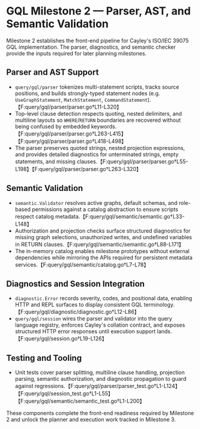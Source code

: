# GQL Milestone 2 — Parser, AST, and Semantic Validation

Milestone 2 establishes the front-end pipeline for Cayley's ISO/IEC 39075 GQL
implementation. The parser, diagnostics, and semantic checker provide the inputs
required for later planning milestones.

## Parser and AST Support

* `query/gql/parser` tokenizes multi-statement scripts, tracks source positions,
  and builds strongly-typed statement nodes (e.g. `UseGraphStatement`,
  `MatchStatement`, `CommandStatement`).【F:query/gql/parser/parser.go†L11-L320】
* Top-level clause detection respects quoting, nested delimiters, and multiline
  layouts so `WHERE`/`RETURN` boundaries are recovered without being confused by
  embedded keywords.【F:query/gql/parser/parser.go†L263-L415】【F:query/gql/parser/parser.go†L418-L498】
* The parser preserves quoted strings, nested projection expressions, and
  provides detailed diagnostics for unterminated strings, empty statements, and
  missing clauses.【F:query/gql/parser/parser.go†L55-L198】【F:query/gql/parser/parser.go†L263-L320】

## Semantic Validation

* `semantic.Validator` resolves active graphs, default schemas, and role-based
  permissions against a catalog abstraction to ensure scripts respect catalog
  metadata.【F:query/gql/semantic/semantic.go†L33-L148】
* Authorization and projection checks surface structured diagnostics for missing
  graph selections, unauthorized writes, and undefined variables in RETURN
  clauses.【F:query/gql/semantic/semantic.go†L88-L171】
* The in-memory catalog enables milestone prototypes without external
  dependencies while mirroring the APIs required for persistent metadata
  services.【F:query/gql/semantic/catalog.go†L7-L78】

## Diagnostics and Session Integration

* `diagnostic.Error` records severity, codes, and positional data, enabling HTTP
  and REPL surfaces to display consistent GQL terminology.【F:query/gql/diagnostic/diagnostic.go†L12-L86】
* `query/gql/session` wires the parser and validator into the query language
  registry, enforces Cayley's collation contract, and exposes structured HTTP
  error responses until execution support lands.【F:query/gql/session.go†L19-L126】

## Testing and Tooling

* Unit tests cover parser splitting, multiline clause handling, projection
  parsing, semantic authorization, and diagnostic propagation to guard against
  regressions.【F:query/gql/parser/parser_test.go†L1-L124】【F:query/gql/session_test.go†L1-L55】【F:query/gql/semantic/semantic_test.go†L1-L200】

These components complete the front-end readiness required by Milestone 2 and
unlock the planner and execution work tracked in Milestone 3.
